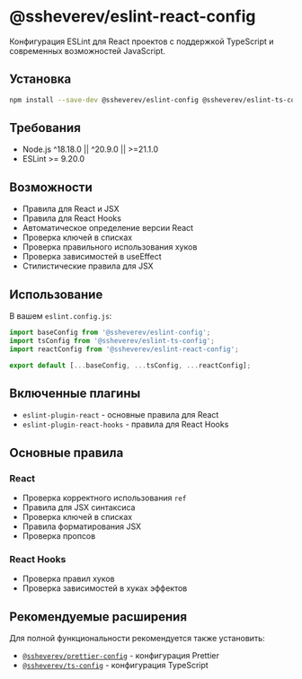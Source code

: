 # @ssheverev/eslint-react-config

Конфигурация ESLint для React проектов с поддержкой TypeScript и современных возможностей JavaScript.

## Установка

```bash
npm install --save-dev @ssheverev/eslint-config @ssheverev/eslint-ts-config @ssheverev/eslint-react-config eslint@^9.20.0
```

## Требования

- Node.js ^18.18.0 || ^20.9.0 || >=21.1.0
- ESLint >= 9.20.0

## Возможности

- Правила для React и JSX
- Правила для React Hooks
- Автоматическое определение версии React
- Проверка ключей в списках
- Проверка правильного использования хуков
- Проверка зависимостей в useEffect
- Стилистические правила для JSX

## Использование

В вашем `eslint.config.js`:

```javascript
import baseConfig from '@ssheverev/eslint-config';
import tsConfig from '@ssheverev/eslint-ts-config';
import reactConfig from '@ssheverev/eslint-react-config';

export default [...baseConfig, ...tsConfig, ...reactConfig];
```

## Включенные плагины

- `eslint-plugin-react` - основные правила для React
- `eslint-plugin-react-hooks` - правила для React Hooks

## Основные правила

### React

- Проверка корректного использования `ref`
- Правила для JSX синтаксиса
- Проверка ключей в списках
- Правила форматирования JSX
- Проверка пропсов

### React Hooks

- Проверка правил хуков
- Проверка зависимостей в хуках эффектов

## Рекомендуемые расширения

Для полной функциональности рекомендуется также установить:

- [`@ssheverev/prettier-config`](https://www.npmjs.com/package/@ssheverev/prettier-config) - конфигурация Prettier
- [`@ssheverev/ts-config`](https://www.npmjs.com/package/@ssheverev/ts-config) - конфигурация TypeScript
